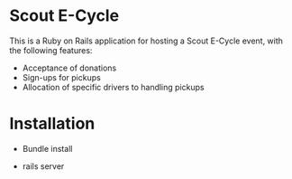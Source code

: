 # Scout E-Cycle

This is a Ruby on Rails application for hosting a Scout E-Cycle event, with the following features:

- Acceptance of donations
- Sign-ups for pickups
- Allocation of specific drivers to handling pickups

# Installation

- Bundle install

- rails server